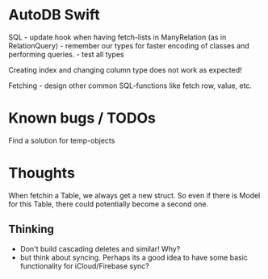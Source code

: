 # AutoDB Swift

SQL
	- update hook when having fetch-lists in ManyRelation (as in RelationQuery)
	- remember our types for faster encoding of classes and performing queries. 
	- test all types

Creating index and changing column type does not work as expected!

Fetching
	- design other common SQL-functions like fetch row, value, etc.

# Known bugs / TODOs

Find a solution for temp-objects

# Thoughts

When fetchin a Table, we always get a new struct. So even if there is Model for this Table, there could potentially become a second one.

## Thinking

* Don't build cascading deletes and similar! Why?
* but think about syncing. Perhaps its a good idea to have some basic functionality for iCloud/Firebase sync?
